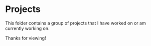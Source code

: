 # Projects


This folder contains a group of projects that I have worked on or am currently working on.

Thanks for viewing!
